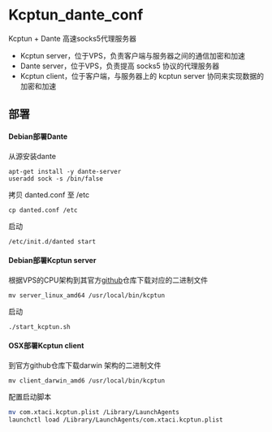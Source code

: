 # Kcptun_dante_conf

Kcptun + Dante 高速socks5代理服务器



- Kcptun server，位于VPS，负责客户端与服务器之间的通信加密和加速
- Dante server，位于VPS，负责提高 socks5 协议的代理服务器
- Kcptun client，位于客户端，与服务器上的 kcptun server 协同来实现数据的加密和加速



## 部署

#### Debian部署Dante

从源安装dante

```shell
apt-get install -y dante-server
useradd sock -s /bin/false
```

拷贝 danted.conf 至 /etc

```shell
cp danted.conf /etc
```

启动

```shell
/etc/init.d/danted start
```



#### Debian部署Kcptun server

根据VPS的CPU架构到其官方[github](https://github.com/xtaci/kcptun/releases)仓库下载对应的二进制文件

```shell
mv server_linux_amd64 /usr/local/bin/kcptun
```

启动

```shell
./start_kcptun.sh
```



#### OSX部署Kcptun client

到官方github仓库下载darwin 架构的二进制文件

```shell
mv client_darwin_amd6 /usr/local/bin/kcptun
```

配置启动脚本

```sh
mv com.xtaci.kcptun.plist /Library/LaunchAgents
launchctl load /Library/LaunchAgents/com.xtaci.kcptun.plist
```









